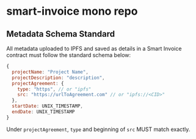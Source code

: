 # smart-invoice mono repo

## Metadata Schema Standard

All metadata uploaded to IPFS and saved as details in a Smart Invoice contract must follow the standard schema below:

```js
{
  projectName: "Project Name",
  projectDescription: "description",
  projectAgreement: {
    type: "https", // or "ipfs"
    src: "https://urlToAgreement.com" // or "ipfs://<CID>"
  },
  startDate: UNIX_TIMESTAMP,
  endDate: UNIX_TIMESTAMP
}
```

Under `projectAgreement`, `type` and beginning of `src` MUST match exactly.
